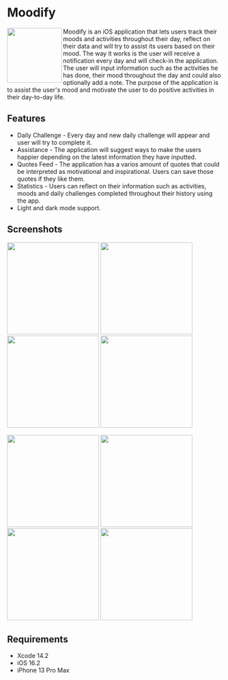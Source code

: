 # Moodify

<img src="https://i.postimg.cc/rFmD5Z5G/image.png)" align="left" width=128 height=128> Moodify is an iOS application that lets users track their moods and activities throughout their day, reflect on their data and will try to assist its users based on their mood.
The way it works is the user will receive a notification every day and will check-in the application. The user will input information such as the activities he has done, their mood throughout the day and could also optionally add a note.
The purpose of the application is to assist the user's mood and motivate the user to do positive activities in their day-to-day life.

## Features

* Daily Challenge - Every day and new daily challenge will appear and user will try to complete it.
* Assistance - The application will suggest ways to make the users happier depending on the latest information they have inputted.
* Quotes Feed - The application has a varios amount of quotes that could be interpreted as motivational and inspirational. Users can save those quotes if they like them.
* Statistics - Users can reflect on their information such as activities, moods and daily challenges completed throughout their history using the app.
* Light and dark mode support.

## Screenshots

<p>
<img src="https://i.postimg.cc/J7JZ4gK0/Activities-Chart.png" width=215>
<img src="https://i.postimg.cc/fyx92tkm/Activity-View.png" width=215>
<img src="https://i.postimg.cc/gJ22fg4Y/Assistance-View.png" width=215>
<img src="https://i.postimg.cc/DyPG1X9K/Calendar-View.png" width=215>
</p>
<p>
<img src="https://i.postimg.cc/rpKt6YK8/HomeView.png" width=215>
<img src="https://i.postimg.cc/y8fSbz6Q/MoodView.png" width=215>
<img src="https://i.postimg.cc/6p6vcQK4/New-Entry-View.png" width=215>
<img src="https://i.postimg.cc/xT2HkRFR/Quotes-View.png" width=215>
</p>

## Requirements

* Xcode 14.2
* iOS 16.2
* iPhone 13 Pro Max
